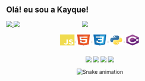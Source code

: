 ## Olá! eu sou a Kayque! 


  <a href="https://github.com/kayqueth">
        <img align="right" src="https://github.com/josepholiveira/josepholiveira/blob/master/images/illustration.png" width="300"/>
 <img height="right" src="https://github-readme-stats.vercel.app/api?username=kayqueth&show_icons=true&theme=blue&include_all_commits=true&count_private=true"/>
  <img height="right" src="https://github-readme-stats.vercel.app/api/top-langs/?username=kayqueth&layout=compact&langs_count=7&theme=blue"/>

</div>
    
<div align="center">
<div style="display: inline_block"><br>
  <img align="center" alt="kayqueth-Js" height="30" width="40" src="https://raw.githubusercontent.com/devicons/devicon/master/icons/javascript/javascript-plain.svg">
  <img align="center" alt="kayqueth-HTML" height="30" width="40" src="https://raw.githubusercontent.com/devicons/devicon/master/icons/html5/html5-original.svg">
  <img align="center" alt="kayqueth-CSS" height="30" width="40" src="https://raw.githubusercontent.com/devicons/devicon/master/icons/css3/css3-original.svg">
  <img align="center" alt="kayqueth-Python" height="30" width="40" src="https://raw.githubusercontent.com/devicons/devicon/master/icons/python/python-original.svg">
  <img align="center" alt="kayqueth-Csharp" height="30" width="40" src="https://raw.githubusercontent.com/devicons/devicon/master/icons/csharp/csharp-original.svg">
</div>
  
  ##
 
<div> 
 
  <a href="https://www.instagram.com/jovem_alado/" target="_blank"><img src="https://img.shields.io/badge/-Instagram-%23E4405F?style=for-the-badge&logo=instagram&logoColor=white" target="_blank"></a>
 <a href="https://discord.com/channels/@me" target="_blank"><img src="https://img.shields.io/badge/Discord-7289DA?style=for-the-badge&logo=discord&logoColor=white" target="_blank"></a> 
  <a href = "mailto:kayquethiago@alu.ufc.br"><img src="https://img.shields.io/badge/-Gmail-%23333?style=for-the-badge&logo=gmail&logoColor=white" target="_blank"></a>
  <a href="https://www.linkedin.com/in/kayque-thiago-2a9274235" target="_blank"><img src="https://img.shields.io/badge/-LinkedIn-%230077B5?style=for-the-badge&logo=linkedin&logoColor=white" target="_blank"></a> 
 
  ![Snake animation](https://github.com/kayqueth/kayqueth/blob/output/github-contribution-grid-snake.svg)
 
</div>
